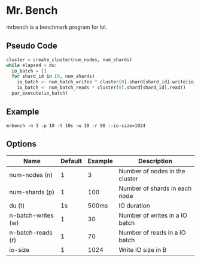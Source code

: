 # Mr. Bench

mrbench is a benchmark program for lol.

## Pseudo Code

```python
cluster = create_cluster(num_nodes, num_shards)
while elapsed < du:
  io_batch = []
  for shard_id in [0, num_shards)
    io_batch <- num_batch_writes * cluster[0].shard[shard_id].write(io_size)
    io_batch <- num_batch_reads * cluster[0].shard[shard_id].read()
  par_execute(io_batch)
```

## Example

`mrbench -n 3 -p 10 -t 10s -w 10 -r 90 --io-size=1024`

## Options

| Name | Default | Example | Description |
| - | - | - | - | 
| num-nodes (n) | 1 | 3 | Number of nodes in the cluster |
| num-shards (p)  | 1 | 100 | Number of shards in each node |
| du (t) | 1s | 500ms | IO duration |
| n-batch-writes (w) | 1 | 30 | Number of writes in a IO batch |
| n-batch-reads (r) | 1 | 70 | Number of reads in a IO batch |
| io-size | 1 | 1024 | Write IO size in B |
